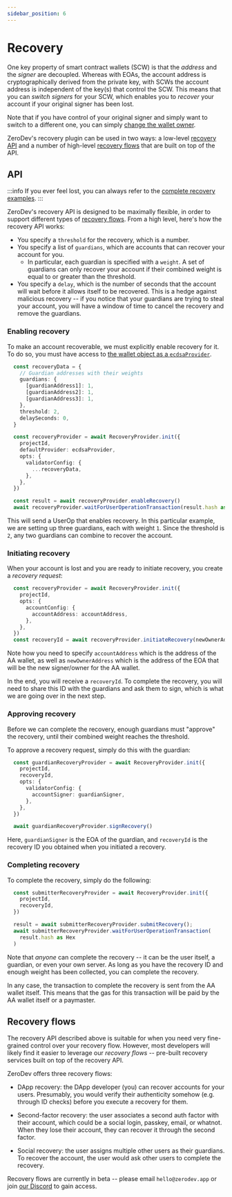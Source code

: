 ```yaml
---
sidebar_position: 6
---
```


# Recovery

One key property of smart contract wallets (SCW) is that the *address* and the *signer* are decoupled.  Whereas with EOAs, the account address is cryptographically derived from the private key, with SCWs the account address is independent of the key(s) that control the SCW.  This means that you can *switch signers* for your SCW, which enables you to *recover* your account if your original signer has been lost.

Note that if you have control of your original signer and simply want to switch to a different one, you can simply [change the wallet owner](/use-wallets/change-wallet-owner).

ZeroDev's recovery plugin can be used in two ways: a low-level [recovery API](#api) and a number of high-level [recovery flows](#recovery-flows) that are built on top of the API.

## API

:::info
If you ever feel lost, you can always refer to the [complete recovery examples](https://github.com/zerodevapp/plugin-examples/tree/main/recovery).
:::

ZeroDev's recovery API is designed to be maximally flexible, in order to support different types of [recovery flows](#recovery-flows).  From a high level, here's how the recovery API works:

- You specify a `threshold` for the recovery, which is a number.
- You specify a list of `guardians`, which are accounts that can recover your account for you.
  - In particular, each guardian is specified with a `weight`.  A set of guardians can only recover your account if their combined weight is equal to or greater than the threshold.
- You specify a `delay`, which is the number of seconds that the account will wait before it allows itself to be recovered.  This is a hedge against malicious recovery -- if you notice that your guardians are trying to steal your account, you will have a window of time to cancel the recovery and remove the guardians.

### Enabling recovery

To make an account recoverable, we must explicitly enable recovery for it.  To do so, you must have access to [the wallet object as a `ecdsaProvider`](https://docs.zerodev.app/create-wallets/overview).

```typescript
  const recoveryData = {
    // Guardian addresses with their weights
    guardians: {  
      [guardianAddress1]: 1,
      [guardianAddress2]: 1,
      [guardianAddress3]: 1,
    },
    threshold: 2,
    delaySeconds: 0,
  }

  const recoveryProvider = await RecoveryProvider.init({
    projectId,
    defaultProvider: ecdsaProvider,
    opts: {
      validatorConfig: {
        ...recoveryData,
      },
    },
  })

  const result = await recoveryProvider.enableRecovery()
  await recoveryProvider.waitForUserOperationTransaction(result.hash as Hex)
```

This will send a UserOp that enables recovery.  In this particular example, we are setting up three guardians, each with weight `1`.  Since the threshold is `2`, any two guardians can combine to recover the account.

### Initiating recovery

When your account is lost and you are ready to initiate recovery, you create a *recovery request*:

```typescript
  const recoveryProvider = await RecoveryProvider.init({
    projectId,
    opts: {
      accountConfig: {
        accountAddress: accountAddress,
      },
    },
  })
  const recoveryId = await recoveryProvider.initiateRecovery(newOwnerAddress)
```

Note how you need to specify `accountAddress` which is the address of the AA wallet, as well as `newOwnerAddress` which is the address of the EOA that will be the new signer/owner for the AA wallet.

In the end, you will receive a `recoveryId`.  To complete the recovery, you will need to share this ID with the guardians and ask them to sign, which is what we are going over in the next step.

### Approving recovery

Before we can complete the recovery, enough guardians must "approve" the recovery, until their combined weight reaches the threshold.

To approve a recovery request, simply do this with the guardian:

```typescript
  const guardianRecoveryProvider = await RecoveryProvider.init({
    projectId,
    recoveryId,
    opts: {
      validatorConfig: {
        accountSigner: guardianSigner,
      },
    },
  })

  await guardianRecoveryProvider.signRecovery()
```

Here, `guardianSigner` is the EOA of the guardian, and `recoveryId` is the recovery ID you obtained when you initiated a recovery.

### Completing recovery

To complete the recovery, simply do the following:

```typescript
  const submitterRecoveryProvider = await RecoveryProvider.init({
    projectId,
    recoveryId,
  })

  result = await submitterRecoveryProvider.submitRecovery();
  await submitterRecoveryProvider.waitForUserOperationTransaction(
    result.hash as Hex
  )
```

Note that *anyone* can complete the recovery -- it can be the user itself, a guardian, or even your own server.  As long as you have the recovery ID and enough weight has been collected, you can complete the recovery.

In any case, the transaction to complete the recovery is sent from the AA wallet itself.  This means that the gas for this transaction will be paid by the AA wallet itself or a paymaster.

## Recovery flows

The recovery API described above is suitable for when you need very fine-grained control over your recovery flow.  However, most developers will likely find it easier to leverage our *recovery flows* -- pre-built recovery services built on top of the recovery API.

ZeroDev offers three recovery flows:

- DApp recovery: the DApp developer (you) can recover accounts for your users.  Presumably, you would verify their authenticity somehow (e.g. through ID checks) before you execute a recovery for them.

- Second-factor recovery: the user associates a second auth factor with their account, which could be a social login, passkey, email, or whatnot.  When they lose their account, they can recover it through the second factor.

- Social recovery: the user assigns multiple other users as their guardians.  To recover the account, the user would ask other users to complete the recovery.

Recovery flows are currently in beta -- please email `hello@zerodev.app` or join [our Discord](https://discord.gg/KS9MRaTSjx) to gain access.